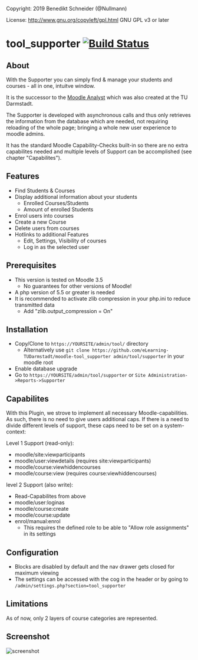 Copyright: 2019 Benedikt Schneider (@Nullmann)

License: http://www.gnu.org/copyleft/gpl.html GNU GPL v3 or later

# tool_supporter [![Build Status](https://travis-ci.org/eLearning-TUDarmstadt/moodle-tool_supporter.svg?branch=master)](https://travis-ci.org/eLearning-TUDarmstadt/moodle-tool_supporter)

## About
With the Supporter you can simply find & manage your students and courses - all in one, intuitve window.

It is the successor to the [Moodle Analyst](https://moodle.org/plugins/report_moodleanalyst) which was also created at the TU Darmstadt.

The Supporter is developed with asynchronous calls and thus only retrieves the information from the database which are needed, not requiring reloading of the whole page; bringing a whole new user experience to moodle admins.

It has the standard Moodle Capability-Checks built-in so there are no extra capabilites needed and multiple levels of Support can be accomplished (see chapter "Capabilites").

## Features
* Find Students & Courses
* Display additional information about your students
  * Enrolled Courses/Students
  * Amount of enrolled Students
* Enrol users into courses
* Create a new Course
* Delete users from courses
* Hotlinks to additional Features
  * Edit, Settings, Visibility of courses
  * Log in as the selected user

## Prerequisites
* This version is tested on Moodle 3.5
  * No guarantees for other versions of Moodle!
* A php version of 5.5 or greater is needed
* It is recommended to activate zlib compression in your php.ini to reduce transmitted data
  * Add "zlib.output_compression = On"

## Installation
* Copy/Clone to `https://YOURSITE/admin/tool/` directory
  * Alternatively use `git clone https://github.com/eLearning-TUDarmstadt/moodle-tool_supporter admin/tool/supporter` in your moodle root
* Enable database upgrade
* Go to `https://YOURSITE/admin/tool/supporter` or `Site Administration->Reports->Supporter`

## Capabilites
With this Plugin, we strove to implement all necessary Moodle-capabilities. As such, there is no need to give users additional caps. 
If there is a need to divide different levels of support, these caps need to be set on a system-context:

Level 1 Support (read-only): 
- moodle/site:viewparticipants
- moodle/user:viewdetails (requires site:viewparticipants)
- moodle/course:viewhiddencourses
- moodle/course:view (requires course:viewhiddencourses)
		
level 2 Support (also write):
- Read-Capabilites from above
- moodle/user:loginas		
- moodle/course:create	
- moodle/course:update
- enrol/manual:enrol
  * This requires the defined role to be able to "Allow role assignments" in its settings

## Configuration
* Blocks are disabled by default and the nav drawer gets closed for maximum viewing 
* The settings can be accessed with the cog in the header or by going to `/admin/settings.php?section=tool_supporter`

## Limitations
As of now, only 2 layers of course categories are represented. 

## Screenshot
![screenshot](https://user-images.githubusercontent.com/15816473/53569114-b1a9b100-3b63-11e9-8eb5-697c9f89a5fd.PNG)
